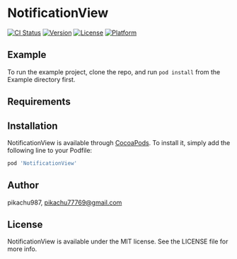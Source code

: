 # NotificationView

[![CI Status](https://img.shields.io/travis/pikachu987/NotificationView.svg?style=flat)](https://travis-ci.org/pikachu987/NotificationView)
[![Version](https://img.shields.io/cocoapods/v/NotificationView.svg?style=flat)](https://cocoapods.org/pods/NotificationView)
[![License](https://img.shields.io/cocoapods/l/NotificationView.svg?style=flat)](https://cocoapods.org/pods/NotificationView)
[![Platform](https://img.shields.io/cocoapods/p/NotificationView.svg?style=flat)](https://cocoapods.org/pods/NotificationView)

## Example

To run the example project, clone the repo, and run `pod install` from the Example directory first.

## Requirements

## Installation

NotificationView is available through [CocoaPods](https://cocoapods.org). To install
it, simply add the following line to your Podfile:

```ruby
pod 'NotificationView'
```

## Author

pikachu987, pikachu77769@gmail.com

## License

NotificationView is available under the MIT license. See the LICENSE file for more info.
